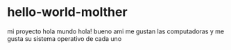 # hello-world-molther
mi proyecto hola mundo 
hola!
bueno ami me gustan las computadoras y me gusta su sistema operativo de cada uno
